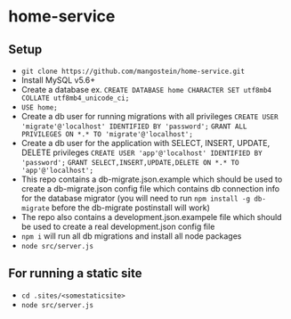 # home-service

## Setup
* `git clone https://github.com/mangostein/home-service.git`
* Install MySQL v5.6+
* Create a database ex. `CREATE DATABASE home CHARACTER SET utf8mb4 COLLATE utf8mb4_unicode_ci;`
* `USE home;`
* Create a db user for running migrations with all privileges
`CREATE USER 'migrate'@'localhost' IDENTIFIED BY 'password';`
`GRANT ALL PRIVILEGES ON *.* TO 'migrate'@'localhost';`
* Create a db user for the application with SELECT, INSERT, UPDATE, DELETE privileges
`CREATE USER 'app'@'localhost' IDENTIFIED BY 'password';`
`GRANT SELECT,INSERT,UPDATE,DELETE ON *.* TO 'app'@'localhost';`
* This repo contains a db-migrate.json.example which should be used to create a db-migrate.json config file which contains db connection info for the database migrator (you will need to run `npm install -g db-migrate` before the db-migrate postinstall will work)
* The repo also contains a development.json.exampele file which should be used to create a real development.json config file
* `npm i` will run all db migrations and install all node packages
* `node src/server.js`

## For running a static site
* `cd .sites/<somestaticsite>`
* `node src/server.js`

